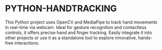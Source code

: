 # PYTHON-HANDTRACKING
This Python project uses OpenCV and MediaPipe to track hand movements in real-time via webcam. Ideal for gesture recognition and contactless controls, it offers precise hand and finger tracking. Easily integrate it into other projects or use it as a standalone tool to explore innovative, hands-free interactions.
